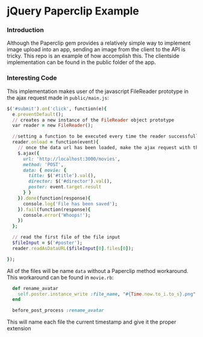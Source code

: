 # jQuery Paperclip Example


### Introduction

Although the Paperclip gem provides a relatively simple way to implement image upload into an app, sending an image from the client to the API is tricky. This repo is an example of how accomplish this. The clientside implementation can be found in the public folder of the app.

### Interesting Code

This implementation makes user of the javascript FileReader prototype in the ajax request made in `public/main.js`:

```ruby
$('#submit').on('click', function(e){
  e.preventDefault();
  // creates a new instance of the FileReader object prototype
  var reader = new FileReader();

  //setting a function to be executed every time the reader successfully completes a read operation
  reader.onload = function(event){
    // once the data url has been loaded, make the ajax request with the result set as the value to key 'poster'
    $.ajax({
      url: 'http://localhost:3000/movies',
      method: 'POST',
      data: { movie: {
        title: $('#title').val(),
        director: $('#director').val(),
        poster: event.target.result
      } }
    }).done(function(response){
      console.log('File has been saved');
    }).fail(function(response){
      console.error('Whoops!');
    })
  };

  // read the first file of the file input
  $fileInput = $('#poster');
  reader.readAsDataURL($fileInput[0].files[0]);

});
```

All of the files will be name `data` without a Paperclip method workaround. This workaround can be found in `movie.rb`:

```ruby
  def rename_avatar
    self.poster.instance_write :file_name, "#{Time.now.to_i.to_s}.png"
  end

  before_post_process :rename_avatar
```

This will name each file the current timestamp and give it the proper extension
